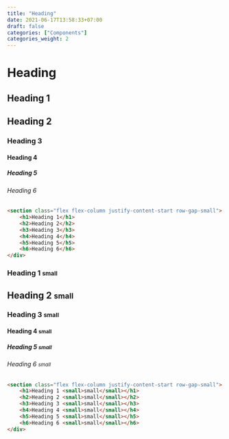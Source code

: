 ```yaml
---
title: "Heading"
date: 2021-06-17T13:58:33+07:00
draft: false
categories: ["Components"]
categories_weight: 2
---
```


# Heading

<section class="flex flex-column justify-content-start row-gap-small">
    <h1>Heading 1</h1>
    <h2>Heading 2</h2>
    <h3>Heading 3</h3>
    <h4>Heading 4</h4>
    <h5>Heading 5</h5>
    <h6>Heading 6</h6>
</div>

``` html
<section class="flex flex-column justify-content-start row-gap-small">
    <h1>Heading 1</h1>
    <h2>Heading 2</h2>
    <h3>Heading 3</h3>
    <h4>Heading 4</h4>
    <h5>Heading 5</h5>
    <h6>Heading 6</h6>
</div>
```

<section class="flex flex-column justify-content-start row-gap-small">
    <h1>Heading 1 <small>small</small></h1>
    <h2>Heading 2 <small>small</small></h2>
    <h3>Heading 3 <small>small</small></h3>
    <h4>Heading 4 <small>small</small></h4>
    <h5>Heading 5 <small>small</small></h5>
    <h6>Heading 6 <small>small</small></h6>
</div>

``` html
<section class="flex flex-column justify-content-start row-gap-small">
    <h1>Heading 1 <small>small</small></h1>
    <h2>Heading 2 <small>small</small></h2>
    <h3>Heading 3 <small>small</small></h3>
    <h4>Heading 4 <small>small</small></h4>
    <h5>Heading 5 <small>small</small></h5>
    <h6>Heading 6 <small>small</small></h6>
</div>
```